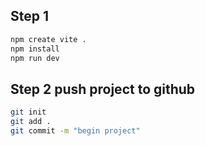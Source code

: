 ## Step 1
```bash
npm create vite .
npm install
npm run dev
```

## Step 2 push project to github
```bash
git init
git add .
git commit -m "begin project"
```



